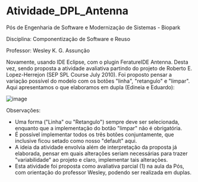 # Atividade_DPL_Antenna

Pós de Engenharia de Software e Modernização de Sistemas - Biopark

Disciplina: Componentização de Software e Reuso

Professor: Wesley K. G. Assunção

Novamente, usando IDE Eclipse, com o plugin FeratureIDE Antenna. Desta vez, sendo proposta a atividade avaliativa partindo do projeto de Roberto E. Lopez-Herrejon (SEP SPL Course July 2010). Foi proposto pensar a variação possível do modelo com os botões "linha", "retangulo" e "limpar". Aqui apresentamos o que elaboramos em dupla (Edineia e Eduardo):

![image](https://github.com/edibrum/Atividade_DPL_Antenna/assets/106160411/8a271f00-76cd-4b8a-8faf-54ef4c0c51c5)

Observações:
- Uma forma ("Linha" ou "Retangulo") sempre deve ser selecionada, enquanto que a implementação do botão "limpar" não é obrigatória.
- É possível implementar todos os três botões conjuntamente, que inclusive ficou setado como nosso "default" aqui.
- A ideia da atividade envolvia além de interpretação da proposta já elaborada, pensar em quais alterações seriam necessárias para trazer "variabilidade" ao projeto e claro, implementar tais alterações.
- Esta atividade foi proposta como avaliativa parcial (1) na aula da Pós, com orientação do professor Wesley, podendo ser realizada em duplas.
